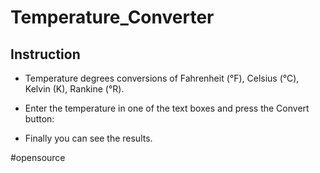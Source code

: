 # Temperature_Converter

## Instruction

- Temperature degrees conversions of Fahrenheit (°F), Celsius (°C), Kelvin (K), Rankine (°R).

- Enter the temperature in one of the text boxes and press the Convert button:

 - Finally you can see the results.
 
 #opensource
